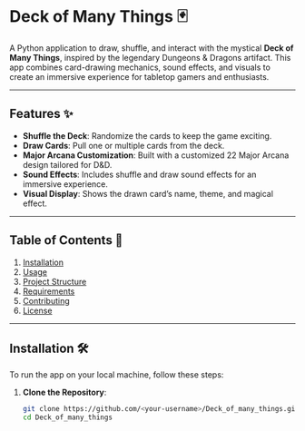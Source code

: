 # Deck of Many Things 🃏

A Python application to draw, shuffle, and interact with the mystical **Deck of Many Things**, inspired by the legendary Dungeons & Dragons artifact. This app combines card-drawing mechanics, sound effects, and visuals to create an immersive experience for tabletop gamers and enthusiasts.

---

## Features ✨
- **Shuffle the Deck**: Randomize the cards to keep the game exciting.
- **Draw Cards**: Pull one or multiple cards from the deck.
- **Major Arcana Customization**: Built with a customized 22 Major Arcana design tailored for D&D.
- **Sound Effects**: Includes shuffle and draw sound effects for an immersive experience.
- **Visual Display**: Shows the drawn card’s name, theme, and magical effect.

---

## Table of Contents 📜
1. [Installation](#installation)
2. [Usage](#usage)
3. [Project Structure](#project-structure)
4. [Requirements](#requirements)
5. [Contributing](#contributing)
6. [License](#license)

---

## Installation 🛠️

To run the app on your local machine, follow these steps:

1. **Clone the Repository**:
   ```bash
   git clone https://github.com/<your-username>/Deck_of_many_things.git
   cd Deck_of_many_things